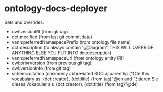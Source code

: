 # ontology-docs-deployer

Sets and overrides:
- owl:versionIRI (from git tag)
- dct:modified (from last git commit date)
- vann:preferredNamespacePrefix (from ontology file name)
- dct:description (to always contain "![Diagram]({vann:preferredNamespacePrefix}_diagram.svg)", THIS WILL OVERRIDE ANYTHING ELSE YOU PUT INTO dct:description)
- vann:preferredNamespaceUri (from ontology entity IRI)
- owl:priorVersion (from previous git tag)
- owl:versionInfo (from git tag)
- schema:citation (commonly abbreviated SDO apparently) ("Cite this vocabulary as: {dct:creator}, {dct:title} {from tag}"@en and "Zitieren Sie dieses Vokabular als: {dct:creator}, {dct:title} {from tag}"@de)